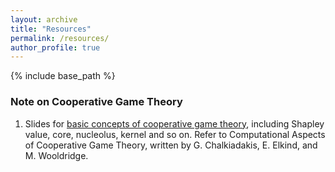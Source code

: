 ```yaml
---
layout: archive
title: "Resources"
permalink: /resources/
author_profile: true
---
```

{% include base_path %}

### Note on Cooperative Game Theory

1. Slides for [basic concepts of cooperative game theory](https:///iriswanghe.github.io/images/resources/BasicConcepts.pdf), including Shapley value, core, nucleolus, kernel and so on. Refer to Computational Aspects of Cooperative Game Theory, written by G. Chalkiadakis, E. Elkind, and M. Wooldridge.

